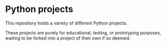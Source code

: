 # Python projects

This repository holds a variety of different Python projects.

These projects are purely for educational, testing, or prototyping purposes, waiting to be forked into a project of their own if so deemed.